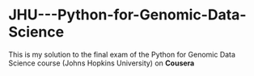 # JHU---Python-for-Genomic-Data-Science

This is my solution to the final exam of the Python for Genomic Data Science course (Johns Hopkins University) on **Cousera**
